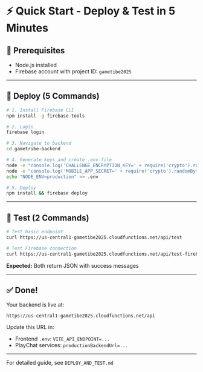 # ⚡ Quick Start - Deploy & Test in 5 Minutes

## 🎯 Prerequisites

- Node.js installed
- Firebase account with project ID: `gametibe2025`

---

## 🚀 Deploy (5 Commands)

```bash
# 1. Install Firebase CLI
npm install -g firebase-tools

# 2. Login
firebase login

# 3. Navigate to backend
cd gametribe-backend

# 4. Generate keys and create .env file
node -e "console.log('CHALLENGE_ENCRYPTION_KEY=' + require('crypto').randomBytes(32).toString('hex'))" > .env
node -e "console.log('MOBILE_APP_SECRET=' + require('crypto').randomBytes(32).toString('hex'))" >> .env
echo "NODE_ENV=production" >> .env

# 5. Deploy
npm install && firebase deploy
```

---

## 🧪 Test (2 Commands)

```bash
# Test basic endpoint
curl https://us-central1-gametibe2025.cloudfunctions.net/api/test

# Test Firebase connection
curl https://us-central1-gametibe2025.cloudfunctions.net/api/test-firebase
```

**Expected:** Both return JSON with success messages

---

## ✅ Done!

Your backend is live at:

```
https://us-central1-gametibe2025.cloudfunctions.net/api
```

Update this URL in:

- Frontend `.env`: `VITE_API_ENDPOINT=...`
- PlayChat services: `productionBackendUrl=...`

---

For detailed guide, see `DEPLOY_AND_TEST.md`

